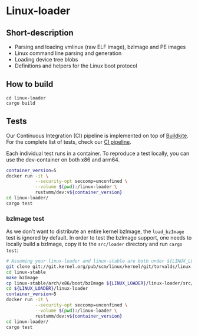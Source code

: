 # Linux-loader

## Short-description

* Parsing and loading vmlinux (raw ELF image), bzImage and PE images
* Linux command line parsing and generation
* Loading device tree blobs
* Definitions and helpers for the Linux boot protocol

## How to build

```
cd linux-loader
cargo build
```

## Tests

Our Continuous Integration (CI) pipeline is implemented on top of
[Buildkite](https://buildkite.com/).
For the complete list of tests, check our
[CI pipeline](https://buildkite.com/rust-vmm/rust-vmm-ci).

Each individual test runs in a container. To reproduce a test locally, you can
use the dev-container on both x86 and arm64.

```bash
container_version=5
docker run -it \
           --security-opt seccomp=unconfined \
           --volume $(pwd):/linux-loader \
           rustvmm/dev:v${container_version}
cd linux-loader/
cargo test
```

### bzImage test

As we don't want to distribute an entire kernel bzImage, the `load_bzImage`
test is ignored by default. In order to test the bzImage support, one needs to
locally build a bzImage, copy it to the `src/loader` directory and run
`cargo test`:

```bash
# Assuming your linux-loader and linux-stable are both under ${LINUX_LOADER}:
git clone git://git.kernel.org/pub/scm/linux/kernel/git/torvalds/linux.git ${LINUX_LOADER}/linux-stable
cd linux-stable
make bzImage
cp linux-stable/arch/x86/boot/bzImage ${LINUX_LOADER}/linux-loader/src/loader/
cd ${LINUX_LOADER}/linux-loader
container_version=5
docker run -it \
           --security-opt seccomp=unconfined \
           --volume $(pwd):/linux-loader \
           rustvmm/dev:v${container_version}
cd linux-loader/
cargo test
```

